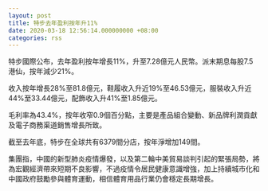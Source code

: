 ```yaml
---
layout: post
title: 特步去年盈利按年升11%
date: 2020-03-18 12:56:14.000000000 +08:00
categories: rss
---
```


特步國際公布，去年盈利按年增長11%，升至7.28億元人民幣。派末期息每股7.5港仙，按年減少21%。

收入按年增長28%至81.8億元，鞋履收入升近19%至46.53億元，服裝收入升近44%至33.44億元，配飾收入升41%至1.85億元。

毛利率為43.4%，按年收窄0.9個百分點，主要是產品組合變動、新品牌利潤貢獻及電子商務渠道銷售增長所致。

截至去年底，特步在全球共有6379間分店，按年淨增加149間。

集團指，中國的新型肺炎疫情爆發，以及第二輪中美貿易談判引起的緊張局勢，將為宏觀經濟帶來短期不良影響，不過疫情令居民健康意識增強，加上持續城市化和中國政府鼓勵參與體育運動，相信體育用品行業仍會穩定長期增長。
